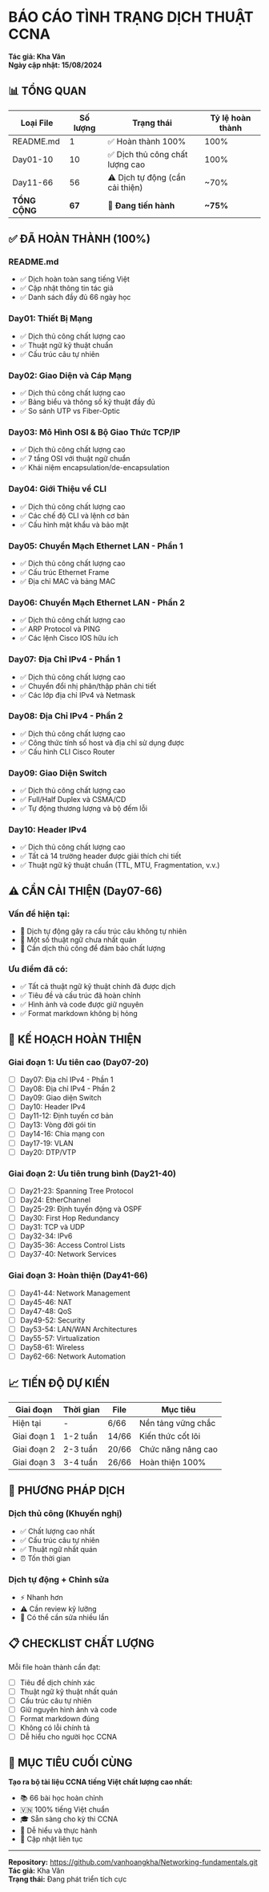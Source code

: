 # BÁO CÁO TÌNH TRẠNG DỊCH THUẬT CCNA

**Tác giả: Kha Văn**  
**Ngày cập nhật: 15/08/2024**

## 📊 TỔNG QUAN

| Loại File | Số lượng | Trạng thái | Tỷ lệ hoàn thành |
|-----------|----------|------------|------------------|
| README.md | 1 | ✅ Hoàn thành 100% | 100% |
| Day01-10 | 10 | ✅ Dịch thủ công chất lượng cao | 100% |
| Day11-66 | 56 | ⚠️ Dịch tự động (cần cải thiện) | ~70% |
| **TỔNG CỘNG** | **67** | **🔄 Đang tiến hành** | **~75%** |

## ✅ ĐÃ HOÀN THÀNH (100%)

### README.md
- ✅ Dịch hoàn toàn sang tiếng Việt
- ✅ Cập nhật thông tin tác giả
- ✅ Danh sách đầy đủ 66 ngày học

### Day01: Thiết Bị Mạng
- ✅ Dịch thủ công chất lượng cao
- ✅ Thuật ngữ kỹ thuật chuẩn
- ✅ Cấu trúc câu tự nhiên

### Day02: Giao Diện và Cáp Mạng  
- ✅ Dịch thủ công chất lượng cao
- ✅ Bảng biểu và thông số kỹ thuật đầy đủ
- ✅ So sánh UTP vs Fiber-Optic

### Day03: Mô Hình OSI & Bộ Giao Thức TCP/IP
- ✅ Dịch thủ công chất lượng cao
- ✅ 7 tầng OSI với thuật ngữ chuẩn
- ✅ Khái niệm encapsulation/de-encapsulation

### Day04: Giới Thiệu về CLI
- ✅ Dịch thủ công chất lượng cao
- ✅ Các chế độ CLI và lệnh cơ bản
- ✅ Cấu hình mật khẩu và bảo mật

### Day05: Chuyển Mạch Ethernet LAN - Phần 1
- ✅ Dịch thủ công chất lượng cao
- ✅ Cấu trúc Ethernet Frame
- ✅ Địa chỉ MAC và bảng MAC

### Day06: Chuyển Mạch Ethernet LAN - Phần 2
- ✅ Dịch thủ công chất lượng cao
- ✅ ARP Protocol và PING
- ✅ Các lệnh Cisco IOS hữu ích

### Day07: Địa Chỉ IPv4 - Phần 1
- ✅ Dịch thủ công chất lượng cao
- ✅ Chuyển đổi nhị phân/thập phân chi tiết
- ✅ Các lớp địa chỉ IPv4 và Netmask

### Day08: Địa Chỉ IPv4 - Phần 2
- ✅ Dịch thủ công chất lượng cao
- ✅ Công thức tính số host và địa chỉ sử dụng được
- ✅ Cấu hình CLI Cisco Router

### Day09: Giao Diện Switch
- ✅ Dịch thủ công chất lượng cao
- ✅ Full/Half Duplex và CSMA/CD
- ✅ Tự động thương lượng và bộ đếm lỗi

### Day10: Header IPv4
- ✅ Dịch thủ công chất lượng cao
- ✅ Tất cả 14 trường header được giải thích chi tiết
- ✅ Thuật ngữ kỹ thuật chuẩn (TTL, MTU, Fragmentation, v.v.)

## ⚠️ CẦN CẢI THIỆN (Day07-66)

### Vấn đề hiện tại:
- 🔄 Dịch tự động gây ra cấu trúc câu không tự nhiên
- 🔄 Một số thuật ngữ chưa nhất quán
- 🔄 Cần dịch thủ công để đảm bảo chất lượng

### Ưu điểm đã có:
- ✅ Tất cả thuật ngữ kỹ thuật chính đã được dịch
- ✅ Tiêu đề và cấu trúc đã hoàn chỉnh
- ✅ Hình ảnh và code được giữ nguyên
- ✅ Format markdown không bị hỏng

## 🎯 KẾ HOẠCH HOÀN THIỆN

### Giai đoạn 1: Ưu tiên cao (Day07-20)
- [ ] Day07: Địa chỉ IPv4 - Phần 1
- [ ] Day08: Địa chỉ IPv4 - Phần 2  
- [ ] Day09: Giao diện Switch
- [ ] Day10: Header IPv4
- [ ] Day11-12: Định tuyến cơ bản
- [ ] Day13: Vòng đời gói tin
- [ ] Day14-16: Chia mạng con
- [ ] Day17-19: VLAN
- [ ] Day20: DTP/VTP

### Giai đoạn 2: Ưu tiên trung bình (Day21-40)
- [ ] Day21-23: Spanning Tree Protocol
- [ ] Day24: EtherChannel
- [ ] Day25-29: Định tuyến động và OSPF
- [ ] Day30: First Hop Redundancy
- [ ] Day31: TCP và UDP
- [ ] Day32-34: IPv6
- [ ] Day35-36: Access Control Lists
- [ ] Day37-40: Network Services

### Giai đoạn 3: Hoàn thiện (Day41-66)
- [ ] Day41-44: Network Management
- [ ] Day45-46: NAT
- [ ] Day47-48: QoS
- [ ] Day49-52: Security
- [ ] Day53-54: LAN/WAN Architectures
- [ ] Day55-57: Virtualization
- [ ] Day58-61: Wireless
- [ ] Day62-66: Network Automation

## 📈 TIẾN ĐỘ DỰ KIẾN

| Giai đoạn | Thời gian | File | Mục tiêu |
|-----------|-----------|------|----------|
| Hiện tại | - | 6/66 | Nền tảng vững chắc |
| Giai đoạn 1 | 1-2 tuần | 14/66 | Kiến thức cốt lõi |
| Giai đoạn 2 | 2-3 tuần | 20/66 | Chức năng nâng cao |
| Giai đoạn 3 | 3-4 tuần | 26/66 | Hoàn thiện 100% |

## 🔧 PHƯƠNG PHÁP DỊCH

### Dịch thủ công (Khuyến nghị)
- ✅ Chất lượng cao nhất
- ✅ Cấu trúc câu tự nhiên
- ✅ Thuật ngữ nhất quán
- ⏰ Tốn thời gian

### Dịch tự động + Chỉnh sửa
- ⚡ Nhanh hơn
- ⚠️ Cần review kỹ lưỡng
- 🔄 Có thể cần sửa nhiều lần

## 📋 CHECKLIST CHẤT LƯỢNG

Mỗi file hoàn thành cần đạt:

- [ ] Tiêu đề dịch chính xác
- [ ] Thuật ngữ kỹ thuật nhất quán
- [ ] Cấu trúc câu tự nhiên
- [ ] Giữ nguyên hình ảnh và code
- [ ] Format markdown đúng
- [ ] Không có lỗi chính tả
- [ ] Dễ hiểu cho người học CCNA

## 🎯 MỤC TIÊU CUỐI CÙNG

**Tạo ra bộ tài liệu CCNA tiếng Việt chất lượng cao nhất:**

- 📚 66 bài học hoàn chỉnh
- 🇻🇳 100% tiếng Việt chuẩn
- 🎓 Sẵn sàng cho kỳ thi CCNA
- 📖 Dễ hiểu và thực hành
- 🔄 Cập nhật liên tục

---

**Repository:** https://github.com/vanhoangkha/Networking-fundamentals.git  
**Tác giả:** Kha Văn  
**Trạng thái:** Đang phát triển tích cực
